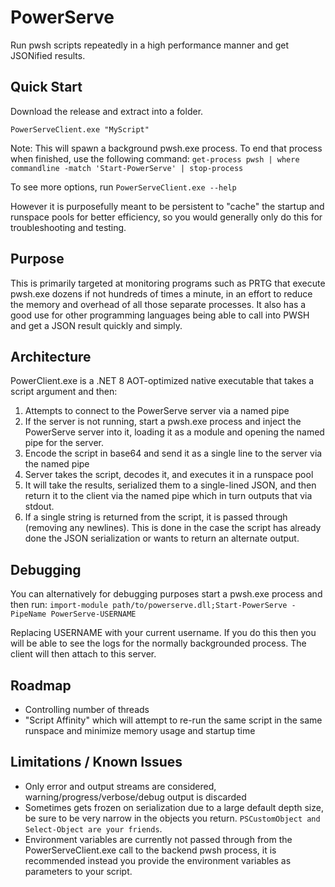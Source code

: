 # PowerServe

Run pwsh scripts repeatedly in a high performance manner and get JSONified results.

## Quick Start

Download the release and extract into a folder.

`PowerServeClient.exe "MyScript"`

Note: This will spawn a background pwsh.exe process. To end that process when finished, use the following command:
`get-process pwsh | where commandline -match 'Start-PowerServe' | stop-process`

To see more options, run `PowerServeClient.exe --help`

However it is purposefully meant to be persistent to "cache" the startup and runspace pools for better efficiency, so you would generally only do this for troubleshooting and testing.

## Purpose

This is primarily targeted at monitoring programs such as PRTG that execute pwsh.exe dozens if not hundreds of times a minute, in an effort to reduce the memory and overhead of all those separate processes. It also has a good use for other programming languages being able to call into PWSH and get a JSON result quickly and simply.

## Architecture

PowerClient.exe is a .NET 8 AOT-optimized native executable that takes a script argument and then:

1. Attempts to connect to the PowerServe server via a named pipe
1. If the server is not running, start a pwsh.exe process and inject the PowerServe server into it, loading it as a module and opening the named pipe for the server.
1. Encode the script in base64 and send it as a single line to the server via the named pipe
1. Server takes the script, decodes it, and executes it in a runspace pool
1. It will take the results, serialized them to a single-lined JSON, and then return it to the client via the named pipe which in turn outputs that via stdout.
1. If a single string is returned from the script, it is passed through (removing any newlines). This is done in the case the script has already done the JSON serialization or wants to return an alternate output.

## Debugging

You can alternatively for debugging purposes start a pwsh.exe process and then run:
`import-module path/to/powerserve.dll;Start-PowerServe -PipeName PowerServe-USERNAME`

Replacing USERNAME with your current username. If you do this then you will be able to see the logs for the normally backgrounded process. The client will then attach to this server.

## Roadmap

* Controlling number of threads
* "Script Affinity" which will attempt to re-run the same script in the same runspace and minimize memory usage and startup time

## Limitations / Known Issues

* Only error and output streams are considered, warning/progress/verbose/debug output is discarded
* Sometimes gets frozen on serialization due to a large default depth size, be sure to be very narrow in the objects you return. `PSCustomObject and Select-Object are your friends`.
* Environment variables are currently not passed through from the PowerServeClient.exe call to the backend pwsh process, it is recommended instead you provide the environment variables as parameters to your script.
